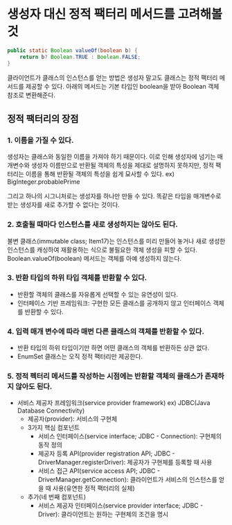# 생성자 대신 정적 팩터리 메서드를 고려해볼 것
```java
public static Boolean valueOf(boolean b) {
    return b? Boolean.TRUE : Boolean.FALSE;
}
```
클라이언트가 클래스의 인스턴스를 얻는 방법은 생성자 말고도 클래스는 정적 팩터리 메서드를 제공할 수 있다. 아래의 메서드는 기본 타입인 boolean을 받아 Boolean 객체 참조로 변환해준다.

## 정적 팩터리의 장점
### 1. 이름을 가질 수 있다.</br>
생성자는 클래스와 동일한 이름을 가져야 하기 때문이다. 이로 인해 생성자에 넘기는 매개변수와 생성자 이름만으로 반환될 객체의 특성을 제대로 설명하지 못하지만, 정적 팩터리는 이름을 통해 반환될 객체의 특성을 쉽게 묘사할 수 있다. ex) BigInteger.probablePrime

그리고 하나의 시그니처로는 생성자를 하나만 만들 수 있다. 똑같은 타입을 매개변수로 받는 생성자를 새로 추가할 수 없다는 것이다.
### 2. 호출될 때마다 인스턴스를 새로 생성하지는 않아도 된다.
불변 클래스(immutable class; Item17)는 인스턴스를 미리 만들어 놓거나 새로 생성한 인스턴스를 캐싱하여 재활용하는 식으로 불필요한 객체 생성을 피할 수 있다. Boolean.valueOf(boolean) 메서드는 객체를 아예 생성하지 않는다.

### 3. 반환 타입의 하위 타입 객체를 반환할 수 있다.
- 반환할 객체의 클래스를 자유롭게 선택할 수 있는 유연성이 있다. 
- 인터페이스 기반 프레임워크: 구현한 모든 클래스를 공개하지 않고 인터페이스 객체를 반환할 수 있다. 

### 4. 입력 매개 변수에 따라 매번 다른 클래스의 객체를 반환할 수 있다.
- 반환 타입의 하위 타입이기만 하면 어떤 클래스의 객체를 반환하든 상관 없다.
- EnumSet 클래스는 오직 정적 팩터리만 제공한다.

### 5. 정적 펙터리 메서드를 작성하는 시점에는 반환할 객체의 클래스가 존재하지 않아도 된다.
- 서비스 제공자 프레임워크(service provider framework) ex) JDBC(Java Database Connectivity)
  - 제공자(provider): 서비스의 구현체
  - 3가지 핵심 컴포넌트
    - 서비스 인터페이스(service interface; JDBC - Connection): 구현체의 동작 정의
    - 제공자 등록 API(provider registration API; JDBC - DriverManager.registerDriver): 제공자가 구현체를 등록할 때 사용
    - 서비스 접근 API(service access API; JDBC - DriverManager.getConnection): 클라이언트가 서비스의 인스턴스를 얻을 때 사용(유연한 정적 팩터리의 실체)
  - 추가(네 번째 컴포넌트)
    - 서비스 제공자 인터페이스(service provider interface; JDBC - Driver): 클라이언트는 원하는 구현체의 조건을 명시